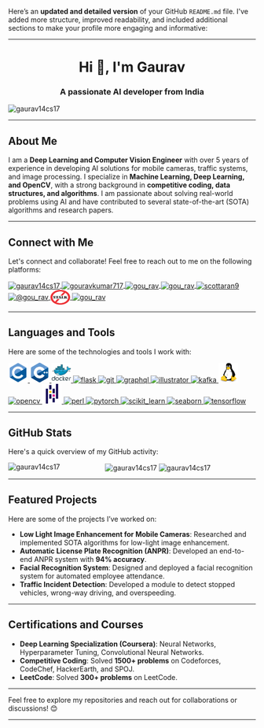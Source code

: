 Here’s an **updated and detailed version** of your GitHub `README.md` file. I've added more structure, improved readability, and included additional sections to make your profile more engaging and informative:

---

<h1 align="center">Hi 👋, I'm Gaurav</h1>
<h3 align="center">A passionate AI developer from India</h3>

<p align="left"> 
  <img src="https://komarev.com/ghpvc/?username=gaurav14cs17&label=Profile%20views&color=0e75b6&style=flat" alt="gaurav14cs17" /> 
</p>

---

## **About Me**  
I am a **Deep Learning and Computer Vision Engineer** with over 5 years of experience in developing AI solutions for mobile cameras, traffic systems, and image processing. I specialize in **Machine Learning, Deep Learning, and OpenCV**, with a strong background in **competitive coding, data structures, and algorithms**. I am passionate about solving real-world problems using AI and have contributed to several state-of-the-art (SOTA) algorithms and research papers.

---

## **Connect with Me**  
Let's connect and collaborate! Feel free to reach out to me on the following platforms:

<p align="left">
  <a href="https://linkedin.com/in/gaurav14cs17" target="blank">
    <img align="center" src="https://raw.githubusercontent.com/rahuldkjain/github-profile-readme-generator/master/src/images/icons/Social/linked-in-alt.svg" alt="gaurav14cs17" height="30" width="40" />
  </a>
  <a href="https://kaggle.com/gouravkumar717" target="blank">
    <img align="center" src="https://raw.githubusercontent.com/rahuldkjain/github-profile-readme-generator/master/src/images/icons/Social/kaggle.svg" alt="gouravkumar717" height="30" width="40" />
  </a>
  <a href="https://www.codechef.com/users/gou_rav" target="blank">
    <img align="center" src="https://cdn.jsdelivr.net/npm/simple-icons@3.1.0/icons/codechef.svg" alt="gou_rav" height="30" width="40" />
  </a>
  <a href="https://www.hackerrank.com/gou_rav" target="blank">
    <img align="center" src="https://raw.githubusercontent.com/rahuldkjain/github-profile-readme-generator/master/src/images/icons/Social/hackerrank.svg" alt="gou_rav" height="30" width="40" />
  </a>
  <a href="https://codeforces.com/profile/scottaran9" target="blank">
    <img align="center" src="https://raw.githubusercontent.com/rahuldkjain/github-profile-readme-generator/master/src/images/icons/Social/codeforces.svg" alt="scottaran9" height="30" width="40" />
  </a>
  <a href="https://www.hackerearth.com/@gou_rav" target="blank">
    <img align="center" src="https://raw.githubusercontent.com/rahuldkjain/github-profile-readme-generator/master/src/images/icons/Social/hackerearth.svg" alt="@gou_rav" height="30" width="40" />
  </a>
  <a href="https://www.stopstalk.com/user/profile/gou_rav?fbclid=iwar2u9cb_sjnfjndcwau5lcym3-ad9c9wuj0bjiszs8n-sd126myoyo4hfwe" target="blank">
    <img align="center" src="https://github.com/Gaurav14cs17/Gaurav14cs17/blob/main/images/download.png" alt="gou_rav" height="30" width="40" />
  </a>
  <a href="https://www.leetcode.com/gou_rav" target="blank">
    <img align="center" src="https://raw.githubusercontent.com/rahuldkjain/github-profile-readme-generator/master/src/images/icons/Social/leet-code.svg" alt="gou_rav" height="30" width="40" />
  </a>
</p>

---

## **Languages and Tools**  
Here are some of the technologies and tools I work with:

<p align="left">
  <a href="https://www.cprogramming.com/" target="_blank" rel="noreferrer">
    <img src="https://raw.githubusercontent.com/devicons/devicon/master/icons/c/c-original.svg" alt="c" width="40" height="40"/>
  </a>
  <a href="https://www.w3schools.com/cpp/" target="_blank" rel="noreferrer">
    <img src="https://raw.githubusercontent.com/devicons/devicon/master/icons/cplusplus/cplusplus-original.svg" alt="cplusplus" width="40" height="40"/>
  </a>
  <a href="https://www.docker.com/" target="_blank" rel="noreferrer">
    <img src="https://raw.githubusercontent.com/devicons/devicon/master/icons/docker/docker-original-wordmark.svg" alt="docker" width="40" height="40"/>
  </a>
  <a href="https://flask.palletsprojects.com/" target="_blank" rel="noreferrer">
    <img src="https://www.vectorlogo.zone/logos/pocoo_flask/pocoo_flask-icon.svg" alt="flask" width="40" height="40"/>
  </a>
  <a href="https://git-scm.com/" target="_blank" rel="noreferrer">
    <img src="https://www.vectorlogo.zone/logos/git-scm/git-scm-icon.svg" alt="git" width="40" height="40"/>
  </a>
  <a href="https://graphql.org" target="_blank" rel="noreferrer">
    <img src="https://www.vectorlogo.zone/logos/graphql/graphql-icon.svg" alt="graphql" width="40" height="40"/>
  </a>
  <a href="https://www.adobe.com/in/products/illustrator.html" target="_blank" rel="noreferrer">
    <img src="https://www.vectorlogo.zone/logos/adobe_illustrator/adobe_illustrator-icon.svg" alt="illustrator" width="40" height="40"/>
  </a>
  <a href="https://kafka.apache.org/" target="_blank" rel="noreferrer">
    <img src="https://www.vectorlogo.zone/logos/apache_kafka/apache_kafka-icon.svg" alt="kafka" width="40" height="40"/>
  </a>
  <a href="https://www.linux.org/" target="_blank" rel="noreferrer">
    <img src="https://raw.githubusercontent.com/devicons/devicon/master/icons/linux/linux-original.svg" alt="linux" width="40" height="40"/>
  </a>
  <a href="https://opencv.org/" target="_blank" rel="noreferrer">
    <img src="https://www.vectorlogo.zone/logos/opencv/opencv-icon.svg" alt="opencv" width="40" height="40"/>
  </a>
  <a href="https://pandas.pydata.org/" target="_blank" rel="noreferrer">
    <img src="https://raw.githubusercontent.com/devicons/devicon/2ae2a900d2f041da66e950e4d48052658d850630/icons/pandas/pandas-original.svg" alt="pandas" width="40" height="40"/>
  </a>
  <a href="https://www.perl.org/" target="_blank" rel="noreferrer">
    <img src="https://api.iconify.design/logos-perl.svg" alt="perl" width="40" height="40"/>
  </a>
  <a href="https://pytorch.org/" target="_blank" rel="noreferrer">
    <img src="https://www.vectorlogo.zone/logos/pytorch/pytorch-icon.svg" alt="pytorch" width="40" height="40"/>
  </a>
  <a href="https://scikit-learn.org/" target="_blank" rel="noreferrer">
    <img src="https://upload.wikimedia.org/wikipedia/commons/0/05/Scikit_learn_logo_small.svg" alt="scikit_learn" width="40" height="40"/>
  </a>
  <a href="https://seaborn.pydata.org/" target="_blank" rel="noreferrer">
    <img src="https://seaborn.pydata.org/_images/logo-mark-lightbg.svg" alt="seaborn" width="40" height="40"/>
  </a>
  <a href="https://www.tensorflow.org" target="_blank" rel="noreferrer">
    <img src="https://www.vectorlogo.zone/logos/tensorflow/tensorflow-icon.svg" alt="tensorflow" width="40" height="40"/>
  </a>
</p>

---

## **GitHub Stats**  
Here's a quick overview of my GitHub activity:

<p align="center">
  <img align="left" src="https://github-readme-stats.vercel.app/api/top-langs?username=gaurav14cs17&show_icons=true&locale=en&layout=compact" alt="gaurav14cs17" />
  <img align="center" src="https://github-readme-stats.vercel.app/api?username=gaurav14cs17&show_icons=true&locale=en" alt="gaurav14cs17" />
  <img align="center" src="https://github-readme-streak-stats.herokuapp.com/?user=gaurav14cs17&" alt="gaurav14cs17" />
</p>

---

## **Featured Projects**  
Here are some of the projects I’ve worked on:

- **Low Light Image Enhancement for Mobile Cameras**: Researched and implemented SOTA algorithms for low-light image enhancement.  
- **Automatic License Plate Recognition (ANPR)**: Developed an end-to-end ANPR system with **94% accuracy**.  
- **Facial Recognition System**: Designed and deployed a facial recognition system for automated employee attendance.  
- **Traffic Incident Detection**: Developed a module to detect stopped vehicles, wrong-way driving, and overspeeding.  

---

## **Certifications and Courses**  
- **Deep Learning Specialization (Coursera)**: Neural Networks, Hyperparameter Tuning, Convolutional Neural Networks.  
- **Competitive Coding**: Solved **1500+ problems** on Codeforces, CodeChef, HackerEarth, and SPOJ.  
- **LeetCode**: Solved **300+ problems** on LeetCode.  

---

Feel free to explore my repositories and reach out for collaborations or discussions! 😊

---


